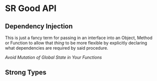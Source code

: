 # SR Good API

## Dependency Injection

This is just a fancy term for passing in an interface into an Object, Method or
Function to allow that _thing_ to be more flexible by explicitly declaring
what dependencies are required by said procedure.

*Avoid Mutation of Global State in Your Functions*

## Strong Types


